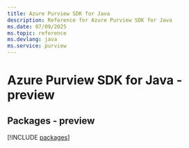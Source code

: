 ```yaml
---
title: Azure Purview SDK for Java
description: Reference for Azure Purview SDK for Java
ms.date: 07/09/2025
ms.topic: reference
ms.devlang: java
ms.service: purview
---
```

# Azure Purview SDK for Java - preview
## Packages - preview
[!INCLUDE [packages](purview-index.md)]